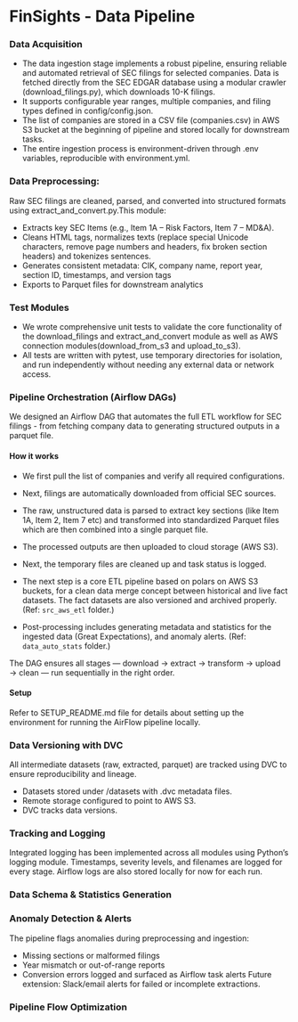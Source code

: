 # FinSights - Data Pipeline

### Data Acquisition
- The data ingestion stage implements a robust pipeline, ensuring reliable and automated retrieval of SEC filings for selected companies. Data is fetched directly from the SEC EDGAR database using a modular crawler (download_filings.py), which downloads 10-K filings.
- It supports configurable year ranges, multiple companies, and filing types defined in config/config.json. 
- The list of companies are stored in a CSV file (companies.csv) in AWS S3 bucket at the beginning of pipeline and stored locally for downstream tasks. 
- The entire ingestion process is environment-driven through .env variables, reproducible with environment.yml.

### Data Preprocessing:
Raw SEC filings are cleaned, parsed, and converted into structured formats using extract_and_convert.py.This module:
- Extracts key SEC Items (e.g., Item 1A – Risk Factors, Item 7 – MD&A).
- Cleans HTML tags, normalizes texts (replace special Unicode characters, remove page numbers and headers, fix broken section headers) and tokenizes sentences.
- Generates consistent metadata: CIK, company name, report year, section ID, timestamps, and version tags
- Exports to Parquet files for downstream analytics

### Test Modules
- We wrote comprehensive unit tests to validate the core functionality of the download_filings and extract_and_convert module as well as AWS connection modules(download_from_s3 and upload_to_s3).
- All tests are written with pytest, use temporary directories for isolation, and run independently without needing any external data or network access.
  
### Pipeline Orchestration (Airflow DAGs)

We designed an Airflow DAG that automates the full ETL workflow for SEC filings - from fetching company data to generating structured outputs in a parquet file. 

#### How it works 

- We first pull the list of companies and verify all required configurations. 

- Next, filings are automatically downloaded from official SEC sources.

- The raw, unstructured data is parsed to extract key sections (like Item 1A, Item 2, Item 7 etc) and transformed into standardized Parquet files which are then combined into a single parquet file.

- The processed outputs are then uploaded to cloud storage (AWS S3).

- Next, the temporary files are cleaned up and task status is logged.

- The next step is a core ETL pipeline based on polars on AWS S3 buckets, for a clean data merge concept between historical and live fact datasets. The fact datasets are also versioned and archived properly. (Ref: `src_aws_etl` folder.)

- Post-processing includes generating metadata and statistics for the ingested data (Great Expectations), and anomaly alerts. (Ref: `data_auto_stats` folder.) 

The DAG ensures all stages — download → extract → transform → upload → clean — run sequentially in the right order.


#### Setup
Refer to SETUP_README.md file for details about setting up the environment for running the AirFlow pipeline locally.

### Data Versioning with DVC
All intermediate datasets (raw, extracted, parquet) are tracked using DVC to ensure reproducibility and lineage. 
- Datasets stored under /datasets with .dvc metadata files.
- Remote storage configured to point to AWS S3.
- DVC tracks data versions.

### Tracking and Logging
Integrated logging has been implemented across all modules using Python’s logging module. Timestamps, severity levels, and filenames are logged for every stage. Airflow logs are also stored locally for now for each run.

### Data Schema & Statistics Generation

### Anomaly Detection & Alerts
The pipeline flags anomalies during preprocessing and ingestion:
- Missing sections or malformed filings
- Year mismatch or out-of-range reports
- Conversion errors logged and surfaced as Airflow task alerts
Future extension: Slack/email alerts for failed or incomplete extractions.

### Pipeline Flow Optimization




